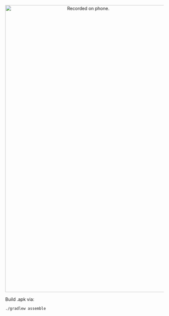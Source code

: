 <p align="center">
	<img src="https://github.com/dbeef/SpelunkyLiveWallpaper/blob/master/readme/wallpaper.gif" alt="Recorded on phone." width="512" height="910">
</p>

Build .apk via:
```
./gradlew assemble
```

